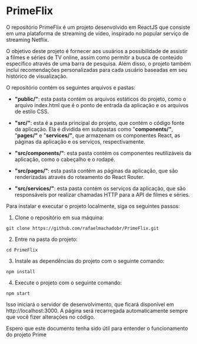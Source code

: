 # PrimeFlix

O repositório PrimeFlix é um projeto desenvolvido em ReactJS que consiste em uma plataforma de streaming de vídeo, inspirado no popular serviço de streaming Netflix.

O objetivo deste projeto é fornecer aos usuários a possibilidade de assistir a filmes e séries de TV online, assim como permitir a busca de conteúdo específico através de uma barra de pesquisa. Além disso, o projeto também inclui recomendações personalizadas para cada usuário baseadas em seu histórico de visualização.

O repositório contém os seguintes arquivos e pastas:

- **"public/"**: esta pasta contém os arquivos estáticos do projeto, como o arquivo index.html que é o ponto de entrada da aplicação e os arquivos de estilo CSS.

- **"src/"**: esta é a pasta principal do projeto, que contém o código fonte da aplicação. Ela é dividida em subpastas como "**components/"**, "**pages/"** e "**services/"**, que armazenam os componentes React, as páginas da aplicação e os serviços, respectivamente.

- **"src/components/"**: esta pasta contém os componentes reutilizáveis da aplicação, como o cabeçalho e o rodapé.

- **"src/pages/"**: esta pasta contém as páginas da aplicação, que são renderizadas através do roteamento do React Router.

- **"src/services/"**: esta pasta contém os serviços da aplicação, que são responsáveis por realizar chamadas HTTP para a API de filmes e séries.

Para instalar e executar o projeto localmente, siga os seguintes passos:

1. Clone o repositório em sua máquina:

```git clone https://github.com/rafaelmachadobr/PrimeFlix.git```

2. Entre na pasta do projeto:

```cd PrimeFlix```

3. Instale as dependências do projeto com o seguinte comando:

```npm install```

4. Execute o projeto com o seguinte comando:

```npm start```

Isso iniciará o servidor de desenvolvimento, que ficará disponível em http://localhost:3000. A página será recarregada automaticamente sempre que você fizer alterações no código.

Espero que este documento tenha sido útil para entender o funcionamento do projeto Prime
